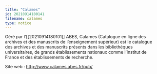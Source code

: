 ```yaml
---
title: "Calames"
id: 20210914180141
filename: calames
type: notice
---
```


Géré par l’[[20210914180101]] ABES, Calames (Catalogue en ligne des archives et des manuscrits de l’enseignement supérieur) est le catalogue des archives et des manuscrits présents dans les bibliothèques universitaires, de grands établissements nationaux comme l’Institut de France et des établissements de recherche.

Site web : <http://www.calames.abes.fr/pub/>

